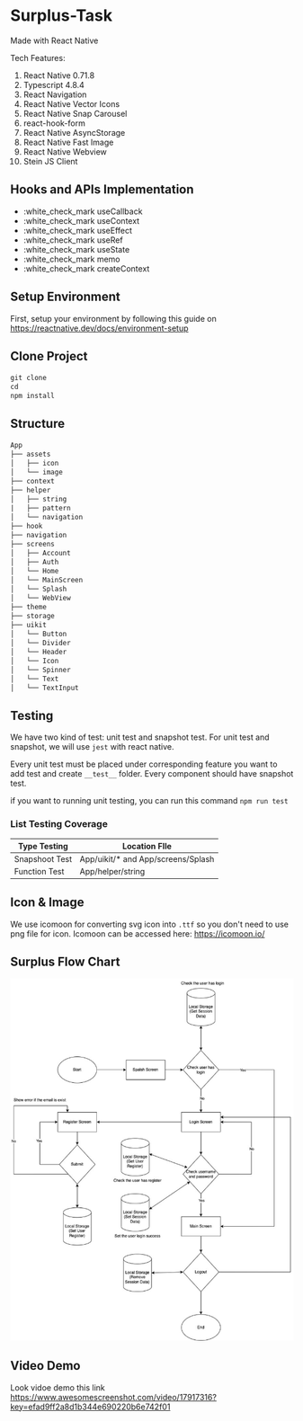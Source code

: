 # Surplus-Task

Made with React Native

Tech Features:
1. React Native 0.71.8
2. Typescript 4.8.4
3. React Navigation 
4. React Native Vector Icons
5. React Native Snap Carousel
6. react-hook-form
7. React Native AsyncStorage
8. React Native Fast Image
9. React Native Webview
8. Stein JS Client

## Hooks and APIs Implementation
- :white_check_mark useCallback
- :white_check_mark useContext
- :white_check_mark useEffect
- :white_check_mark useRef
- :white_check_mark useState
- :white_check_mark memo
- :white_check_mark createContext

## Setup Environment
First, setup your environment by following this guide on https://reactnative.dev/docs/environment-setup

## Clone Project
```
git clone
cd 
npm install
```

## Structure

```
App
├── assets
│   ├── icon
│   └── image
├── context
├── helper
│   ├── string
|   ├── pattern
│   └── navigation
├── hook
├── navigation
├── screens
│   ├── Account
│   ├── Auth
│   └── Home
│   └── MainScreen
│   └── Splash
│   └── WebView
├── theme
├── storage
├── uikit
│   └── Button
│   └── Divider
│   └── Header
│   └── Icon
│   └── Spinner
│   └── Text
│   └── TextInput
```

## Testing
We have two kind of test: unit test and snapshot test.
For unit test and snapshot, we will use `jest` with react native.

Every unit test must be placed under corresponding feature you want to add test and create `__test__` folder.
Every component should have snapshot test.

if you want to running unit testing, you can run this command `npm run test`

### List Testing Coverage
| Type Testing | Location FIle |
| ----------------------- | ----------------------------------- |
| Snapshoot Test | App/uikit/* and App/screens/Splash |
| Function Test | App/helper/string |


## Icon & Image
We use icomoon for converting svg icon into `.ttf` so you don't need to use png file for icon.
Icomoon can be accessed here: https://icomoon.io/

## Surplus Flow Chart
![import icon](./docs/image/Surplus-Flow-Diagram.jpeg)

## Video Demo
Look vidoe demo this link https://www.awesomescreenshot.com/video/17917316?key=efad9ff2a8d1b344e690220b6e742f01
